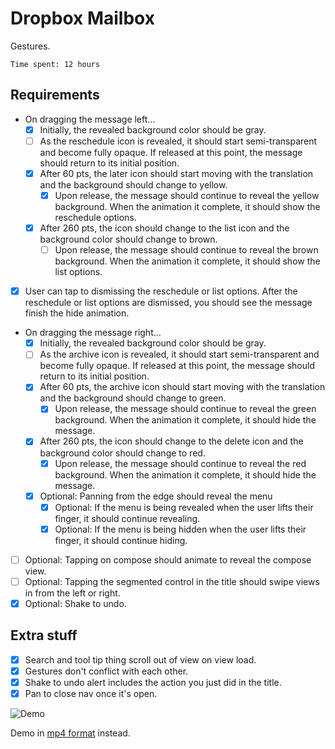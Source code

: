 # Dropbox Mailbox

Gestures.

`Time spent: 12 hours`

## Requirements

- On dragging the message left...
  - [x] Initially, the revealed background color should be gray.
  - [ ] As the reschedule icon is revealed, it should start semi-transparent and become fully opaque. If released at this point, the message should return to its initial position.
  - [x] After 60 pts, the later icon should start moving with the translation and the background should change to yellow.
    - [x] Upon release, the message should continue to reveal the yellow background. When the animation it complete, it should show the reschedule options.
  - [x] After 260 pts, the icon should change to the list icon and the background color should change to brown.
    - [ ] Upon release, the message should continue to reveal the brown background. When the animation it complete, it should show the list options.
- [x] User can tap to dismissing the reschedule or list options. After the reschedule or list options are dismissed, you should see the message finish the hide animation.
- On dragging the message right...
  - [x] Initially, the revealed background color should be gray.
  - [ ] As the archive icon is revealed, it should start semi-transparent and become fully opaque. If released at this point, the message should return to its initial position.
  - [x] After 60 pts, the archive icon should start moving with the translation and the background should change to green.
    - [x] Upon release, the message should continue to reveal the green background. When the animation it complete, it should hide the message.
  - [x] After 260 pts, the icon should change to the delete icon and the background color should change to red.
    - [x] Upon release, the message should continue to reveal the red background. When the animation it complete, it should hide the message.
  - [x] Optional: Panning from the edge should reveal the menu
    - [x] Optional: If the menu is being revealed when the user lifts their finger, it should continue revealing.
    - [x] Optional: If the menu is being hidden when the user lifts their finger, it should continue hiding.
- [ ] Optional: Tapping on compose should animate to reveal the compose view.
- [ ] Optional: Tapping the segmented control in the title should swipe views in from the left or right.
- [x] Optional: Shake to undo.

## Extra stuff

- [x] Search and tool tip thing scroll out of view on view load.
- [x] Gestures don't conflict with each other.
- [x] Shake to undo alert includes the action you just did in the title.
- [x] Pan to close nav once it's open.

![Demo](demo.gif)

Demo in [mp4 format](demo.mp4) instead.
